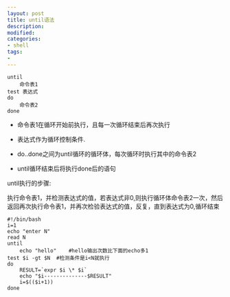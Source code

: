 ```yaml
---
layout: post
title: until语法
description: 
modified: 
categories: 
- shell
tags:
- 
---
```


	until
		命令表1
	test 表达式 
	do
		命令表2
	done

* 命令表1在循环开始前执行，且每一次循环结束后再次执行

* 表达式作为循环控制条件.

* do..done之间为until循环的循环体，每次循环时执行其中的命令表2

* until循环结束后将执行done后的语句


until执行的步骤:

执行命令表1，并检测表达式的值，若表达式非0,则执行循环体命令表2一次，然后返回再次执行命令表1，并再次检验表达式的值，反复，直到表达式为0,循环结束



	#!/bin/bash
	i=1
	echo "enter N"
	read N
	until
		echo "hello"	#hello输出次数比下面的echo多1
	test $i -gt $N	#检测条件是i<N就执行
	do
		RESULT=`expr $i \* $i`	
		echo "$i--------------$RESULT"
		i=$(($i+1))
	done
	
